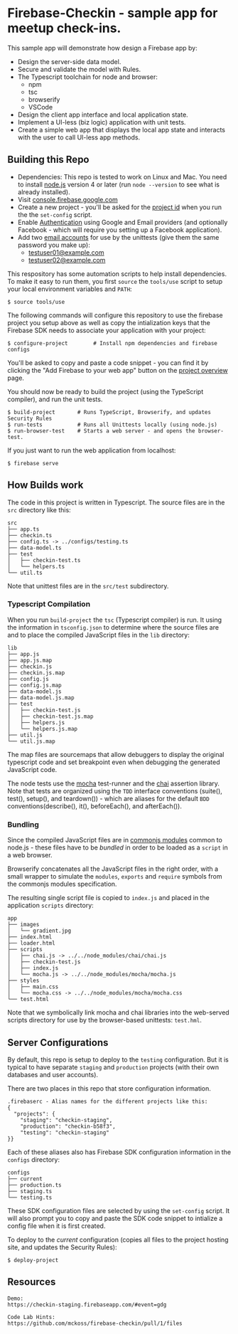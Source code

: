# Firebase-Checkin - sample app for meetup check-ins.

This sample app will demonstrate how design a Firebase app
by:

- Design the server-side data model.
- Secure and validate the model with Rules.
- The Typescript toolchain for node and browser:
  - npm
  - tsc
  - browserify
  - VSCode
- Design the client app interface and local application state.
- Implement a UI-less (biz logic) application with unit tests.
- Create a simple web app that displays the local app state and interacts with
  the user to call UI-less app methods.


## Building this Repo

- Dependencies: This repo is tested to work on Linux and Mac. You need to
  install [node.js](https://nodejs.org/en/download/) version 4 or later (run
  `node --version` to see what is already installed).
- Visit [console.firebase.google.com](https://console.firebase.google.com)
- Create a new project - you'll be asked for the
  [project id](https://console.firebase.google.com/project/_/settings/general/) when
  you run the the `set-config` script.
- Enable
  [Authentication](https://console.firebase.google.com/project/_/authentication/providers)
  using Google and Email providers (and optionally Facebook - which will require
  you setting up a Facebook application).
- Add two
  [email accounts](https://console.firebase.google.com/project/_/authentication/users)
  for use by the unittests (give them the same password you make up):
    - testuser01@example.com
    - testuser02@example.com

This respository has some automation scripts to help install dependencies.  To
make it easy to run them, you first `source` the `tools/use` script to setup
your local environment variables and `PATH`:

```
$ source tools/use
```

The following commands will configure this repository to use the firebase project
you setup above as well as copy the intialization keys that the Firebase SDK needs
to associate your application with your project:

```
$ configure-project        # Install npm dependencies and firebase configs
```

You'll be asked to copy and paste a code snippet - you can find it by clicking
the "Add Firebase to your web app" button on the
[project overview](https://console.firebase.google.com/project/_/overview) page.

You should now be ready to build the project (using the TypeScript compiler),
and run the unit tests.

```
$ build-project       # Runs TypeScript, Browserify, and updates Security Rules
$ run-tests           # Runs all Unittests locally (using node.js)
$ run-browser-test    # Starts a web server - and opens the browser-test.
```

If you just want to run the web application from localhost:

```
$ firebase serve
```


## How Builds work

The code in this project is written in Typescript.  The source files are
in the `src` directory like this:

```
src
├── app.ts
├── checkin.ts
├── config.ts -> ../configs/testing.ts
├── data-model.ts
├── test
│   ├── checkin-test.ts
│   └── helpers.ts
└── util.ts
```

Note that unittest files are in the `src/test` subdirectory.

### Typescript Compilation

When you run `build-project` the `tsc` (Typescript compiler) is run.  It
using the information in `tsconfig.json` to determine where the source files are
and to place the compiled JavaScript files in the `lib` directory:

```
lib
├── app.js
├── app.js.map
├── checkin.js
├── checkin.js.map
├── config.js
├── config.js.map
├── data-model.js
├── data-model.js.map
├── test
│   ├── checkin-test.js
│   ├── checkin-test.js.map
│   ├── helpers.js
│   └── helpers.js.map
├── util.js
└── util.js.map
```

The map files are sourcemaps that allow debuggers to display the original typescript
code and set breakpoint even when debugging the generated JavaScript code.

The node tests use the [mocha](https://mochajs.org/) test-runner and the
[chai](http://chaijs.com/) assertion library. Note that tests are organized
using the `TDD` interface conventions (suite(), test(), setup(), and
teardown()) - which are aliases for the default `BDD` conventions(describe(),
it(), beforeEach(), and afterEach()).

### Bundling

Since the compiled JavaScript files are in
[commonjs modules](http://know.cujojs.com/tutorials/modules/authoring-cjs-modules)
common to node.js - these files have to be _bundled_ in order to be loaded as
a `script` in a web browser.

Browserify concatenates all the JavaScript files in the right order, with a
small wrapper to simulate the `modules`, `exports` and `require` symbols from
the commonjs modules specification.

The resulting single script file is copied to `index.js` and placed in the application
`scripts` directory:

```
app
├── images
│   └── gradient.jpg
├── index.html
├── loader.html
├── scripts
│   ├── chai.js -> ../../node_modules/chai/chai.js
│   ├── checkin-test.js
│   ├── index.js
│   └── mocha.js -> ../../node_modules/mocha/mocha.js
├── styles
│   ├── main.css
│   └── mocha.css -> ../../node_modules/mocha/mocha.css
└── test.html
```

Note that we symbolically link mocha and chai libraries into the web-served scripts
directory for use by the browser-based unittests: `test.hml`.

## Server Configurations

By default, this repo is setup to deploy to the `testing` configuration.  But
it is typical to have separate `staging` and `production` projects (with their
own databases and user accounts).

There are two places in this repo that store configuration information.

```
.firebaserc - Alias names for the different projects like this:
{
  "projects": {
    "staging": "checkin-staging",
    "production": "checkin-b58f3",
    "testing": "checkin-staging"
}}
```

Each of these aliases also has Firebase SDK configuration information in the
`configs` directory:

```
configs
├── current
├── production.ts
├── staging.ts
└── testing.ts
```

These SDK configuration files are selected by using the `set-config` script.  It
will also prompt you to copy and paste the SDK code snippet to intialize a config
file when it is first created.

To deploy to the _current_ configuration (copies all files to the project hosting
site, and updates the Security Rules):

```
$ deploy-project
```


## Resources

```
Demo:
https://checkin-staging.firebaseapp.com/#event=gdg

Code Lab Hints:
https://github.com/mckoss/firebase-checkin/pull/1/files
```
